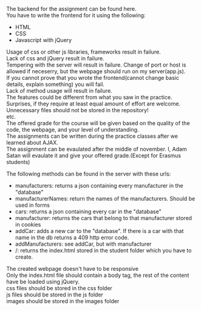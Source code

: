 The backend for the assignment can be found here.</br>
You have to write the frontend for it using the following:
- HTML
- CSS
- Javascript with jQuery

Usage of css or other js libraries, frameworks result in failure.</br>
Lack of css and jQuery result in failure.</br>
Tempering with the server will result in failure. Change of port or host is allowed if neceserry, but the webpage should run on my server(app.js).</br>
If you cannot prove that you wrote the frontend(cannot change basic details, explain something) you will fail.</br>
Lack of method usage will result in failure.</br>
The features could be different from what you saw in the practice. Surprises, if they require at least equal amount of effort are welcome. 
Unnecessary files should not be stored in the repository!</br>
etc.<br>
The offered grade for the course will be given based on the quality of the code, the webpage, and your level of understanding.</br>
The assignments can be written during the practice classes after we learned about AJAX.</br>
The assignment can be evaulated after the middle of november. I, Adam Satan will evaulate it and give your offered grade.(Except for Erasmus students)</br>

The following methods can be found in the server with these urls:
- manufacturers: returns a json containing every manufacturer in the "database"
- manufacturerNames: return the names of the manufacturers. Should be used in forms
- cars: returns a json containing every car in the "database"
- manufacturer: returns the cars that belong to that manufacturer stored in cookies
- addCar: adds a new car to the "database". If there is a car with that name in the db returns a 409 http error code.
- addManufacturers: see addCar, but with manufacturer
- /: returns the index.html stored in the student folder which you have to create.

The created webpage doesn't have to be responsive</br>
Only the index.html file should contain a body tag, the rest of the content have be loaded using jQuery.</br>
css files should be stored in the css folder</br>
js files should be stored in the js folder</br>
images should be stored in the images folder</br>
